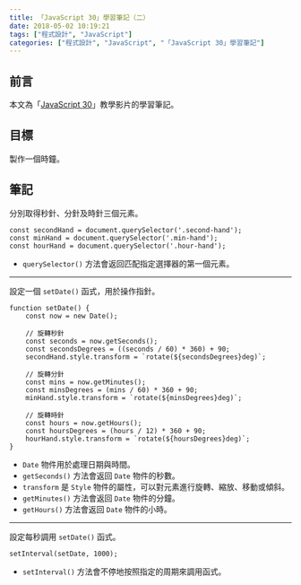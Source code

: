 ```yaml
---
title: 「JavaScript 30」學習筆記（二）
date: 2018-05-02 10:19:21
tags: ["程式設計", "JavaScript"]
categories: ["程式設計", "JavaScript", "「JavaScript 30」學習筆記"]
---
```


## 前言

本文為「[JavaScript 30](https://javascript30.com/)」教學影片的學習筆記。

## 目標

製作一個時鐘。

## 筆記

分別取得秒針、分針及時針三個元素。

```JS
const secondHand = document.querySelector('.second-hand');
const minHand = document.querySelector('.min-hand');
const hourHand = document.querySelector('.hour-hand');
```

- `querySelector()` 方法會返回匹配指定選擇器的第一個元素。

---

設定一個 `setDate()` 函式，用於操作指針。

```JS
function setDate() {
    const now = new Date();

    // 旋轉秒針
    const seconds = now.getSeconds();
    const secondsDegrees = ((seconds / 60) * 360) + 90;
    secondHand.style.transform = `rotate(${secondsDegrees}deg)`;

    // 旋轉分針
    const mins = now.getMinutes();
    const minsDegrees = (mins / 60) * 360 + 90;
    minHand.style.transform = `rotate(${minsDegrees}deg)`;

    // 旋轉時針
    const hours = now.getHours();
    const hoursDegrees = (hours / 12) * 360 + 90;
    hourHand.style.transform = `rotate(${hoursDegrees}deg)`;
}
```

- `Date` 物件用於處理日期與時間。
- `getSeconds()` 方法會返回 `Date` 物件的秒數。
- `transform` 是 `Style` 物件的屬性，可以對元素進行旋轉、縮放、移動或傾斜。
- `getMinutes()` 方法會返回 `Date` 物件的分鐘。
- `getHours()` 方法會返回 `Date` 物件的小時。

---

設定每秒調用 `setDate()` 函式。

```JS
setInterval(setDate, 1000);
```

- `setInterval()` 方法會不停地按照指定的周期來調用函式。
